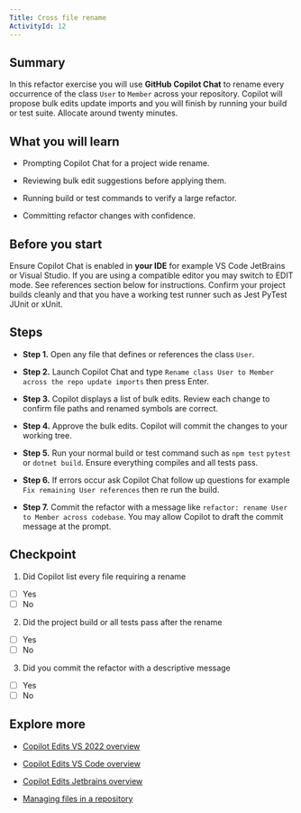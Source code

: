 ```yaml
---
Title: Cross file rename
ActivityId: 12
---
```


## Summary

In this refactor exercise you will use **GitHub Copilot Chat** to rename every occurrence of the class `User` to `Member` across your repository. Copilot will propose bulk edits update imports and you will finish by running your build or test suite. Allocate around twenty minutes.

## What you will learn

- Prompting Copilot Chat for a project wide rename.

- Reviewing bulk edit suggestions before applying them.

- Running build or test commands to verify a large refactor.

- Committing refactor changes with confidence.

## Before you start

Ensure Copilot Chat is enabled in **your IDE** for example VS Code JetBrains or Visual Studio. If you are using a compatible editor you may switch to EDIT mode. See references section below for instructions. Confirm your project builds cleanly and that you have a working test runner such as Jest PyTest JUnit or xUnit.

## Steps

- **Step 1.** Open any file that defines or references the class `User`.

- **Step 2.** Launch Copilot Chat and type `Rename class User to Member across the repo update imports` then press Enter.

- **Step 3.** Copilot displays a list of bulk edits. Review each change to confirm file paths and renamed symbols are correct.

- **Step 4.** Approve the bulk edits. Copilot will commit the changes to your working tree.

- **Step 5.** Run your normal build or test command such as `npm test` `pytest` or `dotnet build`. Ensure everything compiles and all tests pass.

- **Step 6.** If errors occur ask Copilot Chat follow up questions for example `Fix remaining User references` then re run the build.

- **Step 7.** Commit the refactor with a message like `refactor: rename User to Member across codebase`. You may allow Copilot to draft the commit message at the prompt.

## Checkpoint

1. Did Copilot list every file requiring a rename

- [ ] Yes
- [ ] No

2. Did the project build or all tests pass after the rename

- [ ] Yes
- [ ] No

3. Did you commit the refactor with a descriptive message

- [ ] Yes
- [ ] No

## Explore more

- [Copilot Edits VS 2022 overview](https://learn.microsoft.com/en-us/visualstudio/ide/copilot-edits)

- [Copilot Edits VS Code overview](https://code.visualstudio.com/docs/copilot/chat/copilot-edits)

- [Copilot Edits Jetbrains overview](https://github.blog/changelog/2025-03-20-enhance-your-productivity-with-copilot-edits-in-jetbrains-ides/)

- [Managing files in a repository](https://docs.github.com/en/repositories/working-with-files/managing-files)
